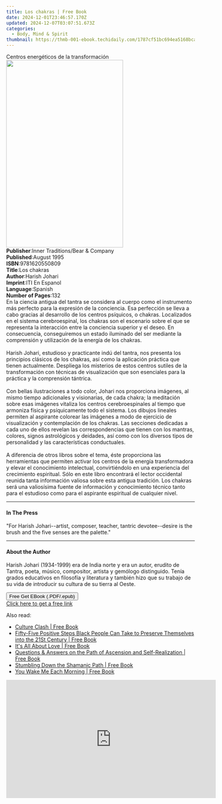 ```yaml
---
title: Los chakras | Free Book
date: 2024-12-01T23:46:57.170Z
updated: 2024-12-07T03:07:51.673Z
categories:
  - Body, Mind & Spirit
thumbnail: https://thmb-001-ebook.techidaily.com/1787cf51bc694ea5168bcaa3f37ea618004a0d899ef1adce3e5dd196b98eb4df.jpg
---
```

<main id="book-container">
  <div class="flex flex-col">
    <div class="book-brief flex-1 py-6 px-4 sm:p-6 md:py-10 md:px-8">
      <!-- brief-->
      <div class="book-brief-main">
        Centros energéticos de la transformación
      </div>
    </div>
    <div
      class="book-meta-info flex-1 grid gap-4 col-start-1 col-end-3 row-start-1 sm:mb-6 sm:grid-cols-4 lg:gap-6 lg:col-start-2 lg:row-end-6 lg:row-span-6 lg:mb-0"
    >
      <div
        class="book-meta-info-left place-content-center mt-4 p-4 text-sm leading-6 col-start-2 col-span-2 dark:text-slate-400"
      >
        <img
          class="w-full h-500 object-cover rounded-lg sm:h-255 sm:col-span-2 lg:col-span-full"
          src="https://img-001-ebook.techidaily.com/ac818b6f9a63be877cd0df81852d4492721c2747af6e1c5ba29e97d89419c3a6.jpg"
          alt=""
          width="312"
          height="500"
        />
      </div>
      <div
        class="book-meta-info-right mt-2 col-start-1 row-start-2 col-span-3 self-center"
      >
        <!-- meta data  -->
        <div class="flex flex-col px-4 md:px-8">
          <div class="flex-1">
            <strong>Publisher</strong>:<span class="px-2"
              >Inner Traditions/Bear &amp; Company</span
            >
          </div>
          <div class="flex-1">
            <strong>Published</strong>:<span class="px-2">August 1995</span>
          </div>
          <div class="flex-1">
            <strong>ISBN</strong>:<span class="px-2">9781620550809</span>
          </div>
          <div class="flex-1">
            <strong>Title</strong>:<span class="px-2">Los chakras</span>
          </div>
          <div class="flex-1">
            <strong>Author</strong>:<span class="px-2">Harish Johari</span>
          </div>
          <div class="flex-1">
            <strong>Imprint</strong>:<span class="px-2">ITI En Espanol</span>
          </div>
          <div class="flex-1">
            <strong>Language</strong>:<span class="px-2">Spanish</span>
          </div>
          <div class="flex-1">
            <strong>Number of Pages</strong>:<span class="px-2">132</span>
          </div>
        </div>
      </div>
    </div>
    <div class="book-description flex-1 py-6 px-4 sm:p-6 md:py-10 md:px-8">
      <div class="book-description-main">
        <div accordion-content="" id="description">
          En la ciencia antigua del tantra se considera al cuerpo como el
          instrumento más perfecto para la expresión de la conciencia. Esa
          perfección se lleva a cabo gracias al desarrollo de los centros
          psíquicos, o chakras. Localizados en el sistema cerebroespinal, los
          chakras son el escenario sobre el que se representa la interacción
          entre la conciencia superior y el deseo. En consecuencia,
          conseguiremos un estado iluminado del ser mediante la comprensión y
          utilización de la energía de los chakras. <br /><br />Harish Johari,
          estudioso y practicante indú del tantra, nos presenta los principios
          clásicos de los chakras, así como la aplicación práctica que tienen
          actualmente. Despliega los misterios de estos centros sutiles de la
          transformación con técnicas de visualización que son esenciales para
          la práctica y la comprensión tántrica. <br /><br />Con bellas
          ilustraciones a todo color, Johari nos proporciona imágenes, al mismo
          tiempo adicionales y visionarias, de cada chakra; la meditación sobre
          esas imágenes vitaliza los centros cerebroespinales al tiempo que
          armoniza física y psíquicamente todo el sistema. Los dibujos lineales
          permiten al aspirante colorear las imágenes a modo de ejercicio de
          visualización y contemplación de los chakras. Las secciones dedicadas
          a cada uno de ellos revelan las correspondencias que tienen con los
          mantras, colores, signos astrológicos y deidades, así como con los
          diversos tipos de personalidad y las características conductuales.
          <br /><br />A diferencia de otros libros sobre el tema, éste
          proporciona las herramientas que permiten activar los centros de la
          energía transformadora y elevar el conocimiento intelectual,
          convirtiéndolo en una experiencia del crecimiento espiritual. Sólo en
          este libro encontrará el lector occidental reunida tanta información
          valiosa sobre esta antigua tradición. Los chakras será una valiosísima
          fuente de información y conocimiento técnico tanto para el estudioso
          como para el aspirante espiritual de cualquier nivel.
        </div>
        <div class="accordion-fader"></div>
      </div>
    </div>
    <div class="book-excerpts flex-1 py-6 px-4 sm:p-6 md:py-10 md:px-8">
      <!-- excerpts-->
      <div class="book-excerpts-main">
        <hr />
        <h4 class="placeholder placeholder-heading">
          <span>In The Press</span>
        </h4>
        <p>
          "For Harish Johari--artist, composer, teacher, tantric devotee--desire
          is the brush and the five senses are the palette."
        </p>
      </div>
    </div>
    <div class="book-about-author flex-1 py-6 px-4 sm:p-6 md:py-10 md:px-8">
      <!-- about author-->
      <div class="book-main-author-main">
        <hr />
        <h4 class="placeholder placeholder-heading">
          <span>About the Author</span>
        </h4>
        <p>
          Harish Johari (1934-1999) era de India norte y era un autor, erudito
          de Tantra, poeta, músico, compositor, artista y gemólogo distinguido.
          Tenía grados educativos en filosofía y literatura y también hizo que
          su trabajo de su vida de introducir su cultura de su tierra al Oeste.
        </p>
      </div>
    </div>
    <div class="book-free-get flex-1 py-6 px-4 sm:p-6 md:py-10 md:px-8">
      <button
        id="btn-free-get"
        class="bg-blue-500 hover:bg-blue-700 text-white font-bold py-2 px-4 rounded"
      >
        Free Get EBook (.PDF/.epub)
      </button>
      <div id="countdown-display" class="px-2 text-lg mt-2"></div>
      <a
        id="free-link"
        class="hidden bg-blue-500 hover:bg-blue-700 text-white font-bold py-2 px-4 rounded"
        href="https://www.ebooks.com/en-us/book/95783160/los-chakras/harish-johari/"
        target="_blank"
        >Click here to get a free link</a
      >
    </div>
    <script>
      let countdownTime = 0;
      let countdownInterval = null;
      document
        .getElementById('btn-free-get')
        .addEventListener('click', startCountdown);
      function startCountdown() {
        countdownTime = new Date().getTime() + 60000 * 3;
        countdownInterval = setInterval(updateCountdown, 1000);
        document.getElementById('btn-free-get').disabled = true;
        document
          .getElementById('btn-free-get')
          .classList.add('bg-gray-500', 'cursor-not-allowed');
      }
      function updateCountdown() {
        let currentTime = new Date().getTime();
        let timeLeft = countdownTime - currentTime;
        let secondsLeft = Math.floor(timeLeft / 1000);
        document.getElementById('countdown-display').innerHTML =
          `Remaining time: ${secondsLeft} seconds.`;
        if (secondsLeft <= 0) {
          clearInterval(countdownInterval);
          document.getElementById('btn-free-get').classList.add('hidden');
          document.getElementById('free-link').classList.remove('hidden');
          document.getElementById('countdown-display').innerHTML = '';
        }
      }
    </script>
  </div>
</main>

<ins class="adsbygoogle"
      style="display:block"
      data-ad-client="ca-pub-7571918770474297"
      data-ad-slot="8358498916"
      data-ad-format="auto"
      data-full-width-responsive="true"></ins>
    

<span class="atpl-alsoreadstyle">Also read:</span>
<div><ul>
<li><a href="https://novels-ebooks.techidaily.com/138572358-9780595616190-culture-clash/"><u>Culture Clash | Free Book</u></a></li>
<li><a href="https://novels-ebooks.techidaily.com/138572676-9780595762569-fifty-five-positive-steps-black-people-can-take-to-preserve-themselves-into-the-21st-century/"><u>Fifty-Five Positive Steps Black People Can Take to Preserve Themselves into the 21St Century | Free Book</u></a></li>
<li><a href="https://novels-ebooks.techidaily.com/138572694-9781475908817-its-all-about-love/"><u>It's All About Love | Free Book</u></a></li>
<li><a href="https://novels-ebooks.techidaily.com/138572389-9781469746166-questions-answers-on-the-path-of-ascension-and-self-realization/"><u>Questions & Answers on the Path of Ascension and Self-Realization | Free Book</u></a></li>
<li><a href="https://novels-ebooks.techidaily.com/138572225-9781440152078-stumbling-down-the-shamanic-path/"><u>Stumbling Down the Shamanic Path | Free Book</u></a></li>
<li><a href="https://novels-ebooks.techidaily.com/138572646-9781450212618-you-wake-me-each-morning/"><u>You Wake Me Each Morning | Free Book</u></a></li>
</ul></div>

<!-- affiliate ads begin -->
<iframe width="560" height="315" src="https://www.youtube.com/embed/e4Nt2xXXtmE?si=CtKwFry4b0AJXnaN" title="YouTube video player" frameborder="0" allow="accelerometer; autoplay; clipboard-write; encrypted-media; gyroscope; picture-in-picture; web-share" referrerpolicy="strict-origin-when-cross-origin" allowfullscreen></iframe>
<!-- affiliate ads end -->

